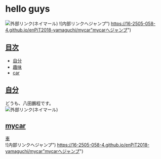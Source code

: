 # hello guys
![外部リンク(ネイマール)](https://upload.wikimedia.org/wikipedia/commons/2/22/Neymar_Barcelona_presentation_1.jpg)
![内部リンクへジャンプ")  https://16-2505-058-4.github.io/enPiT2018-yamaguchi/mycar"mycarへジャンプ")  
<a id="index"></a>
## <a href="#index">目次</a>
* [自分](#index)
* [趣味](#anchor1)
* [car](#anchor2)

<a id="anchor1"></a>
## <a href="#anchor1">自分</a>  
<!--この下に第1章の内容を書きます。-->
どうも、八田鵬程です。  
![外部リンク(ネイマール)](https://upload.wikimedia.org/wikipedia/commons/2/22/Neymar_Barcelona_presentation_1.jpg)
<!--この上に第1章の内容を書きます。-->



<a id="anchor2"></a>
## <a href="#anchor2">mycar</a>
<!--この下に第2章の内容を書きます。-->
<a id="SingTanimura"></a>
<a href="#SingTanimura">車</a>   
![内部リンクへジャンプ")  https://16-2505-058-4.github.io/enPiT2018-yamaguchi/mycar"mycarへジャンプ")  
